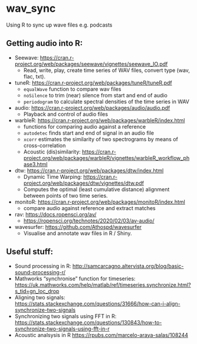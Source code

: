 # wav_sync
Using R to sync up wave files e.g. podcasts

## Getting audio into R:  
  - Seewave: https://cran.r-project.org/web/packages/seewave/vignettes/seewave_IO.pdf   
    * Read, write, play, create time series of WAV files, convert type (wav, flac, txt).  
  - tuneR: https://cran.r-project.org/web/packages/tuneR/tuneR.pdf  
    * `equalWave` function to compare wav files
    * `noSilence` to trim (near) silence from start and end of audio 
    * `periodogram` to calculate spectral densities of the time series in WAV
  - audio: https://cran.r-project.org/web/packages/audio/audio.pdf 
    * Playback and control of audio files
  - warbleR: https://cran.r-project.org/web/packages/warbleR/index.html
    * functions for comparing audio against a reference
    * `autodetec` finds start and end of signal in an audio file
    * `xcorr` estimates the similarity of two spectrograms by means of cross-correlation
    * Acoustic (dis)similarity: https://cran.r-project.org/web/packages/warbleR/vignettes/warbleR_workflow_phase3.html
  - dtw: https://cran.r-project.org/web/packages/dtw/index.html
    * Dynamic Time Warping: https://cran.r-project.org/web/packages/dtw/vignettes/dtw.pdf
    * Computes the optimal (least cumulative distance) alignment between points of two time series. 
  - monitoR: https://cran.r-project.org/web/packages/monitoR/index.html
    * compare audio against reference and extract matches
  - rav: https://docs.ropensci.org/av/
    * https://ropensci.org/technotes/2020/02/03/av-audio/
  - wavesurfer: https://github.com/Athospd/wavesurfer
    * Visualise and annotate wav files in R / Shiny. 

## Useful stuff:
  - Sound processing in R: http://samcarcagno.altervista.org/blog/basic-sound-processing-r/ 
  - Mathworks “synchronise” function for timeseries: https://uk.mathworks.com/help/matlab/ref/timeseries.synchronize.html?s_tid=gn_loc_drop 
  - Aligning two signals: https://stats.stackexchange.com/questions/31666/how-can-i-align-synchronize-two-signals 
  - Synchronizing two signals using FFT in R:
https://stats.stackexchange.com/questions/130843/how-to-synchronize-two-signals-using-fft-in-r 
  - Acoustic analsysis in R  https://rpubs.com/marcelo-araya-salas/108244
